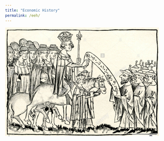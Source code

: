 ```yaml
---
title: "Economic History"
permalink: /eeh/
---
```


![Henry_VII_Juden](/assets/images/Henry_VII_Juden.png)

<!-- This is the webpage for the Fall 2019 iteration of American Economic History.

You can download the syllabus [here.](https://www.dropbox.com/s/glrqc2180v11tzi/AEH%20Syllabus%20Fall19.pdf?dl=0)

You can download the course readings [here.](https://www.dropbox.com/sh/dayyugkpl2pbkx2/AABrbe4RODyvImyQGCMqmnTva?dl=0)

You can download the lecture slides [here.](https://www.dropbox.com/sh/irb26q9pypoldjo/AABLR9ueqlOy8OHxIJ3cPVEta?dl=0) -->

